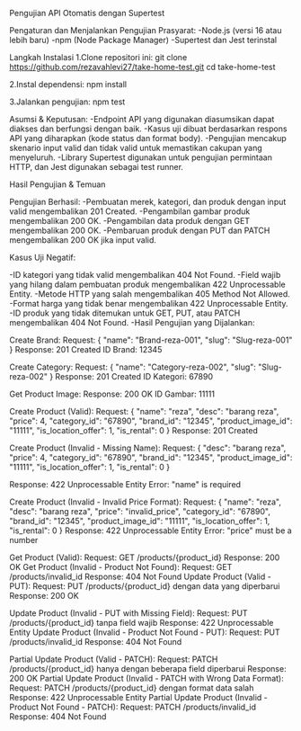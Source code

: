 Pengujian API Otomatis dengan Supertest

Pengaturan dan Menjalankan Pengujian
Prasyarat:
-Node.js (versi 16 atau lebih baru)
-npm (Node Package Manager)
-Supertest dan Jest terinstal

Langkah Instalasi
1.Clone repositori ini:
git clone https://github.com/rezavahlevi27/take-home-test.git
cd take-home-test

2.Instal dependensi:
npm install

3.Jalankan pengujian:
npm test

Asumsi & Keputusan:
-Endpoint API yang digunakan diasumsikan dapat diakses dan berfungsi dengan baik.
-Kasus uji dibuat berdasarkan respons API yang diharapkan (kode status dan format body).
-Pengujian mencakup skenario input valid dan tidak valid untuk memastikan cakupan yang menyeluruh.
-Library Supertest digunakan untuk pengujian permintaan HTTP, dan Jest digunakan sebagai test runner.

Hasil Pengujian & Temuan

Pengujian Berhasil:
-Pembuatan merek, kategori, dan produk dengan input valid mengembalikan 201 Created.
-Pengambilan gambar produk mengembalikan 200 OK.
-Pengambilan data produk dengan GET mengembalikan 200 OK.
-Pembaruan produk dengan PUT dan PATCH mengembalikan 200 OK jika input valid.

Kasus Uji Negatif:

-ID kategori yang tidak valid mengembalikan 404 Not Found.
-Field wajib yang hilang dalam pembuatan produk mengembalikan 422 Unprocessable Entity.
-Metode HTTP yang salah mengembalikan 405 Method Not Allowed.
-Format harga yang tidak benar mengembalikan 422 Unprocessable Entity.
-ID produk yang tidak ditemukan untuk GET, PUT, atau PATCH mengembalikan 404 Not Found.
-Hasil Pengujian yang Dijalankan:

Create Brand:
Request: { "name": "Brand-reza-001", "slug": "Slug-reza-001" }
Response: 201 Created
ID Brand: 12345

Create Category:
Request: { "name": "Category-reza-002", "slug": "Slug-reza-002" }
Response: 201 Created
ID Kategori: 67890

Get Product Image:
Response: 200 OK
ID Gambar: 11111

Create Product (Valid):
Request: { "name": "reza", "desc": "barang reza", "price": 4, "category_id": "67890", "brand_id": "12345", "product_image_id": "11111", "is_location_offer": 1, "is_rental": 0 }
Response: 201 Created

Create Product (Invalid - Missing Name):
Request: { "desc": "barang reza", "price": 4, "category_id": "67890", "brand_id": "12345", "product_image_id": "11111", "is_location_offer": 1, "is_rental": 0 }

Response: 422 Unprocessable Entity
Error: "name" is required

Create Product (Invalid - Invalid Price Format):
Request: { "name": "reza", "desc": "barang reza", "price": "invalid_price", "category_id": "67890", "brand_id": "12345", "product_image_id": "11111", "is_location_offer": 1, "is_rental": 0 }
Response: 422 Unprocessable Entity
Error: "price" must be a number

Get Product (Valid):
Request: GET /products/{product_id}
Response: 200 OK
Get Product (Invalid - Product Not Found):
Request: GET /products/invalid_id
Response: 404 Not Found
Update Product (Valid - PUT):
Request: PUT /products/{product_id} dengan data yang diperbarui
Response: 200 OK

Update Product (Invalid - PUT with Missing Field):
Request: PUT /products/{product_id} tanpa field wajib
Response: 422 Unprocessable Entity
Update Product (Invalid - Product Not Found - PUT):
Request: PUT /products/invalid_id
Response: 404 Not Found

Partial Update Product (Valid - PATCH):
Request: PATCH /products/{product_id} hanya dengan beberapa field diperbarui
Response: 200 OK
Partial Update Product (Invalid - PATCH with Wrong Data Format):
Request: PATCH /products/{product_id} dengan format data salah
Response: 422 Unprocessable Entity
Partial Update Product (Invalid - Product Not Found - PATCH):
Request: PATCH /products/invalid_id
Response: 404 Not Found